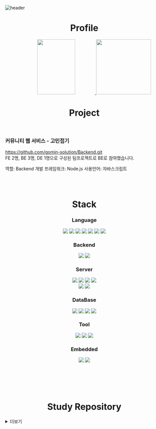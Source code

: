 

![header](https://capsule-render.vercel.app/api?type=waving&height=200&text=Tarel-Github&fontAlign=70&fontAlignY=40&color=gradient)




<div align="center">
  <h1>Profile</h1>
</div>

<div align="center">
  <a href="s">
    <img src="https://github-readme-stats.vercel.app/api?username=Tarel-Github&show_icons=true&theme=tokyonight" width="49%" height="175px" />
  </a>
  <a href="s">
    <img src="https://github-readme-stats.vercel.app/api/top-langs/?username=Tarel-Github&layout=compact&theme=tokyonight" height="175px" />
  </a>
</div>

<div align="center">
  <h1>Project</h1>
</div>

<br />

### 커뮤니티 웹 서비스 - 고민접기

https://github.com/gomin-solution/Backend.git
<br />
FE 2명, BE 3명, DE 1명으로 구성된 팀프로젝트로 BE로 참여했습니다.

역할: Backend 개발
프레임워크: Node.js
사용언어: 자바스크립트  

<br /><br />


<div align="center">
  <h1>Stack</h1>
</div>

<div align="center">
<h3>Language</h3>

<div align="center">
<img src="https://img.shields.io/badge/C-A8B9CC?style=for-the-badge&logo=C&logoColor=white">
<img src="https://img.shields.io/badge/C++-00599C?style=for-the-badge&logo=Cplusplus&logoColor=white">
<img src="https://img.shields.io/badge/C%23-239120?style=for-the-badge&logo=Csharp&logoColor=white">
<img src="https://img.shields.io/badge/Python-3776AB?style=for-the-badge&logo=Python&logoColor=white">
<img src="https://img.shields.io/badge/JavaScript-F7DF1E?style=for-the-badge&logo=JavaScript&logoColor=black">
<img src="https://img.shields.io/badge/TypeScript-3178C6?style=for-the-badge&logo=TypeScript&logoColor=white">
<img src="https://img.shields.io/badge/SQL-4479A1?style=for-the-badge&logo=Databricks&logoColor=white">
</div>
  
<h3>Backend</h3>
<img src="https://img.shields.io/badge/Node.js-339933?style=for-the-badge&logo=Node.js&logoColor=white">
<img src="https://img.shields.io/badge/Express-000000?style=for-the-badge&logo=Express&logoColor=white">

<br />

<h3>Server</h3>
<img src="https://img.shields.io/badge/Amazon EC2-FF9900?style=for-the-badge&logo=Amazon EC2&logoColor=white">
<img src="https://img.shields.io/badge/Amazon S3-569A31?style=for-the-badge&logo=Amazon S3&logoColor=white">
<img src="https://img.shields.io/badge/AWS Lambda-FF9900?style=for-the-badge&logo=AWS Lambda&logoColor=white">
<img src="https://img.shields.io/badge/AWS CodeDeploy-212599?style=for-the-badge&logo=CodeDeploy&logoColor=white">
<br />
<img src="https://img.shields.io/badge/Sequelize-52B0E7?style=for-the-badge&logo=Sequelize&logoColor=white">
<img src="https://img.shields.io/badge/Mongoose-871618?style=for-the-badge&logo=Mongoose&logoColor=white">
<br />

<h3>DataBase</h3>
<img src="https://img.shields.io/badge/MySQL-4479A1?style=for-the-badge&logo=MySQL&logoColor=white">
<img src="https://img.shields.io/badge/MongoDB-47A248?style=for-the-badge&logo=MongoDB&logoColor=white">
<img src="https://img.shields.io/badge/Redis-DC382D?style=for-the-badge&logo=Redis&logoColor=white">
<img src="https://img.shields.io/badge/MariaDB-003545?style=for-the-badge&logo=MariaDB&logoColor=white">


<h3>Tool</h3>
<img src="https://img.shields.io/badge/Unity-FFFFFF?style=for-the-badge&logo=Unity&logoColor=black">
<img src="https://img.shields.io/badge/VSCode-007ACC?style=for-the-badge&logo=Visual Studio Code&logoColor=white">
<img src="https://img.shields.io/badge/Visual Studio-5C2D91?style=for-the-badge&logo=Visual Studio&logoColor=white">
<br />

<h3>Embedded</h3>
<img src="https://img.shields.io/badge/Raspberry Pi-A22846?style=for-the-badge&logo=Raspberry Pi&logoColor=black">
<img src="https://img.shields.io/badge/Arduino-00979D?style=for-the-badge&logo=Arduino&logoColor=black">
</div>

<br /><br /><br /><br />

<div align="center">
  <h1>Study Repository</h1>
</div>

<details>
<summary>더보기</summary>


  
### 알고리즘
[![Readme Card](https://github-readme-stats.vercel.app/api/pin/?username=Tarel-Github&repo=python-codingtest-2023)](https://github.com/Tarel-Github/python-codingtest-2023)
[![Readme Card](https://github-readme-stats.vercel.app/api/pin/?username=Tarel-Github&repo=Algorithm_practice)](https://github.com/Tarel-Github/Algorithm_practice)


<br />
<br />

### 머신러닝 & 딥러닝 (Colaboratory)

[![Readme Card](https://github-readme-stats.vercel.app/api/pin/?username=Tarel-Github&repo=Artificial_Intelligence_practice)](https://github.com/Tarel-Github/Artificial_Intelligence_practice)
[![Readme Card](https://github-readme-stats.vercel.app/api/pin/?username=Tarel-Github&repo=ChatController)](https://github.com/Tarel-Github/ChatController)

<br />

### python

[![Readme Card](https://github-readme-stats.vercel.app/api/pin/?username=Tarel-Github&repo=studyPython2023)](https://github.com/Tarel-Github/studyPython2023)

<br />

### C, C++

[![Readme Card](https://github-readme-stats.vercel.app/api/pin/?username=Tarel-Github&repo=studyCpp2023)](https://github.com/Tarel-Github/studyCpp2023)

<br />

### C#, Winforms, WPF (Windows Presentation Foundation)

[![Readme Card](https://github-readme-stats.vercel.app/api/pin/?username=Tarel-Github&repo=basic-CSharp-2023)](https://github.com/Tarel-Github/basic-CSharp-2023)
[![Readme Card](https://github-readme-stats.vercel.app/api/pin/?username=Tarel-Github&repo=pknu-wpf-2023)](https://github.com/Tarel-Github/pknu-wpf-2023)

<br />

### ASP.NET
[![Readme Card](https://github-readme-stats.vercel.app/api/pin/?username=Tarel-Github&repo=pknu_aspnet_2023)](https://github.com/Tarel-Github/pknu_aspnet_2023)

<br />

### javaScript, TypeScript

[![Readme Card](https://github-readme-stats.vercel.app/api/pin/?username=Tarel-Github&repo=TypeScript_prac)](https://github.com/Tarel-Github/TypeScript_prac)

<br />

### Node.js

[![Readme Card](https://github-readme-stats.vercel.app/api/pin/?username=Tarel-Github&repo=week7-cloneproject)](https://github.com/Tarel-Github/week7-cloneproject)

<details>
<summary>더보기</summary>
  
[![Readme Card](https://github-readme-stats.vercel.app/api/pin/?username=Tarel-Github&repo=Week4)](https://github.com/Tarel-Github/Week4)
[![Readme Card](https://github-readme-stats.vercel.app/api/pin/?username=Tarel-Github&repo=Week5-LAP)](https://github.com/Tarel-Github/Week5-LAP)
[![Readme Card](https://github-readme-stats.vercel.app/api/pin/?username=Tarel-Github&repo=Week5-jest)](https://github.com/Tarel-Github/Week5-jest)
[![Readme Card](https://github-readme-stats.vercel.app/api/pin/?username=Tarel-Github&repo=Week6-miniproject)](https://github.com/Tarel-Github/Week6-miniproject)
  
</details>

<br />

### Raspberry Pi
[![Readme Card](https://github-readme-stats.vercel.app/api/pin/?username=Tarel-Github&repo=pknu_raspberrypi_2023)](https://github.com/Tarel-Github/pknu_raspberrypi_2023)

<br /><br /><br />
</details>




<!--
주석공간
아이콘 사이트 https://simpleicons.org/


<img src="https://img.shields.io/badge/C-A8B9CC?style=for-the-badge&logo=C&logoColor=white"> C언어 뱃지

<img src="https://img.shields.io/badge/JSON Web Tokens-000000?style=for-the-badge&logo=JSON Web Tokens&logoColor=white">
<img src="https://img.shields.io/badge/Socket.io-010101?style=for-the-badge&logo=Socket.io&logoColor=white">

**Tarel-Github/Tarel-Github** is a ✨ _special_ ✨ repository because its `README.md` (this file) appears on your GitHub profile.

Here are some ideas to get you started:

- 🔭 I’m currently working on ...
- 🌱 I’m currently learning ...
- 👯 I’m looking to collaborate on ...
- 🤔 I’m looking for help with ...
- 💬 Ask me about ...
- 📫 How to reach me: ...
- 😄 Pronouns: ...
- ⚡ Fun fact: ...
-->

